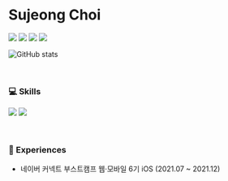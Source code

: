# Sujeong Choi
    
<p>
  <a href="https://please-amend.tistory.com" target="_blank"><img src="https://img.shields.io/badge/Blog-DD0B78?style=flat&logoColor=white"/></a>
  <a href="mailto:babeeboo2000@gmail.com" target="_blank"><img src="https://img.shields.io/badge/Email-EA4335?style=flat&logo=Gmail&logoColor=white"/></a>
    <a href="https://codeforces.com/profile/babeeboo2000" target="_blank"><img src="https://img.shields.io/badge/Codeforces-1F8ACB?style=flat&logo=Codeforces&logoColor=white"/></a>
    <a href="https://solved.ac/profile/babeeboo2000" target="_blank"><img src="https://img.shields.io/badge/solved.ac-54B848?style=flat&logoColor=white"/></a>
</p>

![GitHub stats](https://github-readme-stats.vercel.app/api?username=sujeong000&theme=vue&show_icons=true)

<br/>

### 💻 Skills
<p>
    <img src="https://img.shields.io/badge/Swift-F05138?style=flat&logo=Swift&logoColor=white"/>
    <img src="https://img.shields.io/badge/iOS-000000?style=flat&logo=iOS&logoColor=white"/>
</p>

<br/>

### 🔎 Experiences
- 네이버 커넥트 부스트캠프 웹·모바일 6기 iOS  (2021.07 ~ 2021.12)
